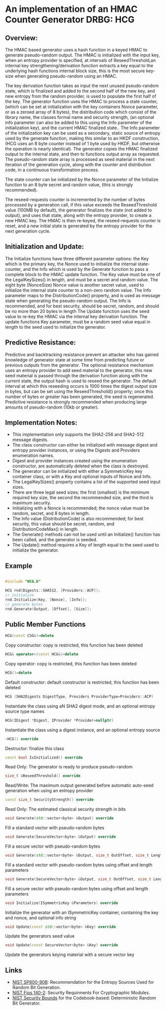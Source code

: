 # An implementation of an HMAC Counter Generator DRBG: HCG

## Overview: 
The HMAC based generator uses a hash function in a keyed HMAC to generate pseudo-random output. 
The HMAC is initialized with the input key, when an entropy provider is specified, at intervals of ReseedThreshold,an internal key strengthening/derivation function extracts a key equal to the underlying hash functions internal block size, this is the most secure key-size when generating pseudo-random using an HMAC. 

The key derivation function takes as input the next unused pseudo-random state, which is finalized and added to the second half of the new key, and new entropy from the random provider, is used to populate the first half of the key. 
The generator function uses the HMAC to process a state counter, (which can be set at initialization with the key containers Nonce parameter, or as a zeroed array of 8 bytes), the distribution code which consist of the library name, the classes formal name and security strength, (an optional info parameter can also be added to this using the Info parameter of the initialization key), and the current HMAC finalized state.. The Info parameter of the initialization key can be used as a secondary, static source of entropy used by the generate function, making this similar to an HKDF construction, (HCG uses an 8 byte counter instead of 1 byte used by HKDF, but otherwise the operation is nearly identical). The generator copies the HMAC finalized output to the internal state, and then to functions output array as requested. The pseudo-random state array is processed as seed material in the next iteration of the generation cycle, along with the counter and distribution code, in a continuous transformation process. 

The state counter can be initialized by the Nonce parameter of the Initialize function to an 8 byte secret and random value, (this is strongly recommended). 

The reseed-requests counter is incremented by the number of bytes processed by a generation call, if this value exceeds the ReseedThreshold value (100MB by default), the generator finalizes the state (not added to output), and uses that state, along with the entropy provider, to create a new HMAC key. 
The HMAC is then re-keyed, the reseed-requests counter is reset, and a new initial state is generated by the entropy provider for the next generation cycle.

## Initialization and Update: 
The Initialize functions have three different parameter options: the Key which is the primary key, the Nonce used to initialize the internal state-counter, and the Info which is used by the Generate function to pass a complete block to the HMAC update function. 
The Key value must be one of the LegalKeySizes() in length, and must be a secret and random value. 
The eight byte (NonceSize) Nonce value is another secret value, used to initialize the internal state counter to a non-zero random value. 
The Info parameter maps to the DistributionCode() property, and is used as message state when generating the pseudo-random output. 
The Info is recommended, and for best security, should be secret, random, and should be no more than 20 bytes in length 
The Update function uses the seed value to re-key the HMAC via the internal key derivation function. 
The update functions Key parameter, must be a random seed value equal in length to the seed used to initialize the generator.

## Predictive Resistance: 
Predictive and backtracking resistance prevent an attacker who has gained knowledge of generator state at some time from predicting future or previous outputs from the generator. 
The optional resistance mechanism uses an entropy provider to add seed material to the generator, this new seed material is passed through the derivation function along with the current state, the output hash is used to reseed the generator. 
The default interval at which this reseeding occurs is 1000 times the digest output size in bytes, but can be set using the ReseedThreshold() property; once this number of bytes or greater has been generated, the seed is regenerated. 
Predictive resistance is strongly recommended when producing large amounts of pseudo-random (10kb or greater).

## Implementation Notes: 
* This implementation only supports the SHA2-256 and SHA2-512 message digests.
* The class constructor can either be initialized with message digest and entropy provider instances, or using the Digests and Providers enumeration names. 
* Digest and provider instances created using the enumeration constructor, are automatically deleted when the class is destroyed. 
* The generator can be initialized with either a SymmetricKey key container class, or with a Key and optional inputs of Nonce and Info. 
* The LegalKeySizes() property contains a list of the supported seed input sizes. 
* There are three legal seed sizes; the first (smallest) is the minimum required key size, the second the recommended size, and the third is maximum security. 
* Initializing with a Nonce is recommended; the nonce value must be random, secret, and 8 bytes in length. 
* The Info value (DistributionCode) is also recommended; for best security, this value should be secret, random, and DistributionCodeMax() in length. 
* The Generate() methods can not be used until an Initialize() function has been called, and the generator is seeded. 
* The Update() method requires a Key of length equal to the seed used to initialize the generator. 

## Example
```cpp

#include "HCG.h"

HCG rnd(Digests::SHA512, [Providers::ACP]);
// initialize
rnd.Initialize(Key, [Nonce], [Info]);
// generate bytes
rnd.Generate(Output, [Offset], [Size]);
```
       
## Public Member Functions

```cpp
HCG(const CSG&)=delete
```
Copy constructor: copy is restricted, this function has been deleted

```cpp
HCG& operator=(const HCG&)=delete
```
Copy operator: copy is restricted, this function has been deleted
 
```cpp
HCG()=delete
```
Default constructor: default constructor is restricted, this function has been deleted

```cpp
HCG (SHA2Digests DigestType, Providers ProviderType=Providers::ACP)
```
Instantiate the class using aN SHA2 digest mode, and an optional entropy source type names

```cpp
HCG(IDigest *Digest, IProvider *Provider=nullptr)
```
Instantiate the class using a digest instance, and an optional entropy source
 
```cpp
~HCG() override
```
Destructor: finalize this class

```cpp
const bool IsInitialized() override
```
Read Only: The generator is ready to produce pseudo-random

```cpp
size_t &ReseedThreshold() override
```
Read/Write: The maximum output generated before automatic auto-seed generation when using an entropy provider

```cpp
const size_t SecurityStrength() override
```
Read Only: The estimated classical security strength in bits

```cpp
void Generate(std::vector<byte> &Output) override
```
Fill a standard vector with pseudo-random bytes

```cpp
void Generate(SecureVector<byte> &Output) override
```
Fill a secure vector with pseudo-random bytes

```cpp
void Generate(std::vector<byte> &Output, size_t OutOffset, size_t Length) override
```
Fill a standard vector with pseudo-random bytes using offset and length parameters

```cpp
void Generate(SecureVector<byte> &Output, size_t OutOffset, size_t Length) override
```
Fill a secure vector with pseudo-random bytes using offset and length parameters

```cpp
void Initialize(ISymmetricKey &Parameters) override
```
Initialize the generator with an ISymmetricKey container, containing the key and nonce, and optional info string

```cpp
void Update(const std::vector<byte> &Key) override
```
Update the generators seed value

```cpp
void Update(const SecureVector<byte> &Key) override
```
Update the generators keying material with a secure vector key

## Links
* [NIST SP800-90B](http://csrc.nist.gov/publications/drafts/800-90/draft-sp800-90b.pdf): Recommendation for the Entropy Sources Used for Random Bit Generation. 
* [NIST Fips 140-2](http://csrc.nist.gov/publications/fips/fips140-2/fips1402.pdf): Security Requirments For Cryptographic Modules. 
* [NIST Security Bounds](http://eprint.iacr.org/2006/379.pdf) for the Codebook-based: Deterministic Random Bit Generator. 

